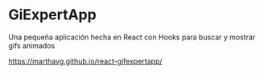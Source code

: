 # GiExpertApp

Una pequeña aplicación hecha en React con Hooks para buscar y mostrar gifs animados

https://marthavg.github.io/react-gifexpertapp/
